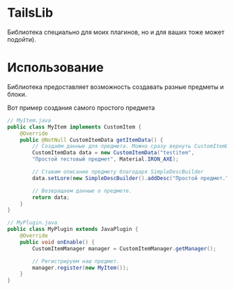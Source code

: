 # TailsLib

Библиотека специально для моих плагинов, но и для ваших тоже может подойти).

# Использование

Библиотека предоставляет возможность создавать разные предметы и блоки.

Вот пример создания самого простого предмета
```java
// MyItem.java
public class MyItem implements CustomItem {
    @Override
    public @NotNull CustomItemData getItemData() {
        // Создаём данные для предмета. Можно сразу вернуть CustomItemData если не планируете добавлять описание предмету.
        CustomItemData data = new CustomItemData("testitem", 
        "Простой тестовый предмет", Material.IRON_AXE);

        // Ставим описание предмету благодаря SimpleDescBuilder
        data.setLore(new SimpleDescBuilder().addDesc("Простой предмет."));

        // Возвращаем данные о предмете.
        return data;
    }
}

// MyPlugin.java
public class MyPlugin extends JavaPlugin {
    @Override
    public void onEnable() {
        CustomItemManager manager = CustomItemManager.getManager();

        // Регистрируем наш предмет.
        manager.register(new MyItem());
    }
}
```